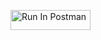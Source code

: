 [<img src="https://run.pstmn.io/button.svg" alt="Run In Postman" style="width: 128px; height: 32px;">](https://app.getpostman.com/run-collection/47863974-4518bfe5-a791-4ddf-a182-1362249ed2e8?action=collection%2Ffork&source=rip_markdown&collection-url=entityId%3D47863974-4518bfe5-a791-4ddf-a182-1362249ed2e8%26entityType%3Dcollection%26workspaceId%3Dadeb1afb-5e88-42ed-a352-3087644513dc)
